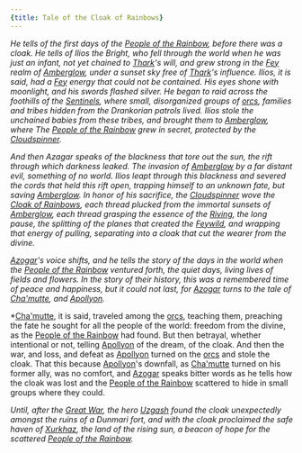 ```yaml
---
{title: Tale of the Cloak of Rainbows}
---
```

*He tells of the first days of the [People of the Rainbow](<../../../groups/orc-hordes/people-of-the-rainbow.md>), before there was a cloak. He tells of Ilios the Bright, who fell through the world when he was just an infant, not yet chained to [Thark](<../../../gods-and-religions/gods/embodied-gods/thark.md>)'s will, and grew strong in the [Fey](<../../../species/extraplanar/fey.md>) realm of [Amberglow](<../../../gazetteer/extraplanar/feywild/amberglow/amberglow.md>), under a sunset sky free of [Thark](<../../../gods-and-religions/gods/embodied-gods/thark.md>)'s influence. Ilios, it is said, had a [Fey](<../../../species/extraplanar/fey.md>) energy that could not be contained. His eyes shone with moonlight, and his swords flashed silver. He began to raid across the foothills of the [Sentinels](<../../../gazetteer/sentinel-range.md>), where small, disorganized groups of [orcs](<../../../species/orcs.md>), families and tribes hidden from the Drankorian patrols lived. Ilios stole the unchained babies from these tribes, and brought them to [Amberglow](<../../../gazetteer/extraplanar/feywild/amberglow/amberglow.md>), where The [People of the Rainbow](<../../../groups/orc-hordes/people-of-the-rainbow.md>) grew in secret, protected by the [Cloudspinner](<../../../people/extraplanar-powers/cloudspinner.md>).* 

*And then Azagar speaks of the blackness that tore out the sun, the rift through which darkness leaked. The invasion of [Amberglow](<../../../gazetteer/extraplanar/feywild/amberglow/amberglow.md>) by a far distant evil, something of no world. Ilios leapt through this blackness and severed the cords that held this rift open, trapping himself to an unknown fate, but saving [Amberglow](<../../../gazetteer/extraplanar/feywild/amberglow/amberglow.md>). In honor of his sacrifice, the [Cloudspinner](<../../../people/extraplanar-powers/cloudspinner.md>) wove the [Cloak of Rainbows](<../../../things/artifacts-of-power/cloak-of-rainbows.md>), each thread plucked from the immortal sunsets of [Amberglow](<../../../gazetteer/extraplanar/feywild/amberglow/amberglow.md>), each thread grasping the essence of the [Riving](<../../../events/ancient/riving.md>), the long pause, the splitting of the planes that created the [Feywild](<../../../cosmology/feywild.md>), and wrapping that energy of pulling, separating into a cloak that cut the wearer from the divine.*

*[Azogar](<../../../people/orcs/azogar.md>)'s voice shifts, and he tells the story of the days in the world when the [People of the Rainbow](<../../../groups/orc-hordes/people-of-the-rainbow.md>) ventured forth, the quiet days, living lives of fields and flowers. In the story of their history, this was a remembered time of peace and happiness, but it could not last, for [Azogar](<../../../people/orcs/azogar.md>) turns to the tale of [Cha'mutte](<../../../people/extraplanar-powers/cha-mutte.md>), and [Apollyon](<../../../people/historical-figures/drankorian-emperors/apollyon.md>).* 

*[Cha'mutte](<../../../people/extraplanar-powers/cha-mutte.md>), it is said, traveled among the [orcs](<../../../species/orcs.md>), teaching them, preaching the fate he sought for all the people of the world: freedom from the divine, as the [People of the Rainbow](<../../../groups/orc-hordes/people-of-the-rainbow.md>) had found. But then betrayal, whether intentional or not, telling [Apollyon](<../../../people/historical-figures/drankorian-emperors/apollyon.md>) of the dream, of the cloak. And then the war, and loss, and defeat as [Apollyon](<../../../people/historical-figures/drankorian-emperors/apollyon.md>) turned on the [orcs](<../../../species/orcs.md>) and stole the cloak. That this because [Apollyon](<../../../people/historical-figures/drankorian-emperors/apollyon.md>)'s downfall, as [Cha'mutte](<../../../people/extraplanar-powers/cha-mutte.md>) turned on his former ally, was no comfort, and [Azogar](<../../../people/orcs/azogar.md>) speaks bitter words as he tells how the cloak was lost and the [People of the Rainbow](<../../../groups/orc-hordes/people-of-the-rainbow.md>) scattered to hide in small groups where they could. 

*Until, after the [Great War](<../../../events/1500s/great-war.md>), the hero [Uzgash](<../../../people/orcs/uzgash.md>) found the cloak unexpectedly amongst the ruins of a Dunmari fort, and with the cloak proclaimed the safe haven of [Xurkhaz](<../../../gazetteer/upper-istaros/xurkhaz/xurkhaz.md>), the land of the rising sun, a beacon of hope for the scattered [People of the Rainbow](<../../../groups/orc-hordes/people-of-the-rainbow.md>).* 